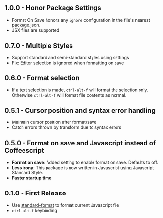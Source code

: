 ## 1.0.0 - Honor Package Settings
- Format On Save honors any `ignore` configuration in the file's nearest package.json.
- JSX files are supported

## 0.7.0 - Multiple Styles
- Support standard and semi-standard styles using settings
- Fix: Editor selection is ignored when formatting on save

## 0.6.0 - Format selection
- If a text selection is made, `ctrl-alt-f` will format the selection only. Otherwise
`ctrl-alt-f` will format file contents as normal.

## 0.5.1 - Cursor position and syntax error handling
- Maintain cursor position after format/save
- Catch errors thrown by transform due to syntax errors

## 0.5.0 - Format on save and Javascript instead of Coffeescript
- **Format on save**: Added setting to enable format on save. Defaults to off.
- **Less irony**: This package is now written in Javascript using Javascript Standard Style.
- **Faster startup time**

## 0.1.0 - First Release
* Use [standard-format](https://github.com/maxogden/standard-format) to format current Javascript file
* `ctrl-alt-f` keybinding
